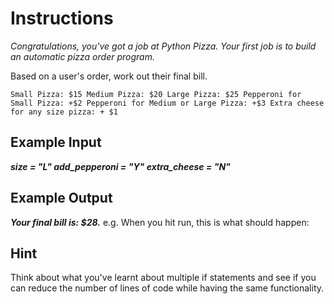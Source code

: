 # Instructions
*Congratulations, you've got a job at Python Pizza. Your first job is to build an automatic pizza order program.*

Based on a user's order, work out their final bill.

`
Small Pizza: $15
Medium Pizza: $20
Large Pizza: $25
Pepperoni for Small Pizza: +$2
Pepperoni for Medium or Large Pizza: +$3
Extra cheese for any size pizza: + $1
`
## Example Input
***size = "L"
add_pepperoni = "Y"
extra_cheese = "N"***
## Example Output
***Your final bill is: $28.***
e.g. When you hit run, this is what should happen:



## Hint
Think about what you've learnt about multiple if statements and see if you can reduce the number of lines of code while having the same functionality.